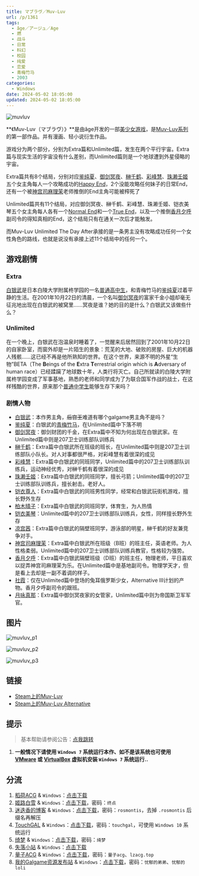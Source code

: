 ```yaml
---
title: マブラヴ／Muv-Luv
url: /p/1361
tags:
  - âge／アージュ／Age
  - 燃
  - 战斗
  - 日常
  - 科幻
  - 校园
  - 纯爱
  - 恋爱
  - 青梅竹马
  - 2003
categories:
  - Windows
date: 2024-05-02 18:05:00
updated: 2024-05-02 18:05:00
---
```


![muvluv](https://static.saop.cc/vns/img/muvluv.webp)

**《Muv-Luv（マブラヴ）》**是由âge开发的一部[美少女游戏](https://zh.moegirl.org.cn/美少女游戏)，是[Muv-Luv系列](https://zh.moegirl.org.cn/Muv-Luv系列)的第一部作品。并有漫画、轻小说衍生作品。

<!--more-->

游戏分为两个部分，分别为Extra篇和Unlimited篇，发生在两个平行宇宙。Extra篇与现实生活的宇宙没有什么差别，而Unlimited篇则是一个地球遭到外星侵略的宇宙。

Extra篇共有8个结局，分别对应[鉴纯夏](https://zh.moegirl.org.cn/鉴纯夏)、[御剑冥夜](https://zh.moegirl.org.cn/御剑冥夜)、[榊千鹤](https://zh.moegirl.org.cn/index.php?title=榊千鹤&action=edit&redlink=1)、[彩峰慧](https://zh.moegirl.org.cn/index.php?title=彩峰慧&action=edit&redlink=1)、[珠濑壬姬](https://zh.moegirl.org.cn/index.php?title=珠濑壬姬&action=edit&redlink=1)五个女主角每人一个攻略成功的[Happy End](https://zh.moegirl.org.cn/Happy_End)，2个没能攻略任何妹子的日常End，还有一个被[神宫司麻理茉](https://zh.moegirl.org.cn/神宫司麻理茉)老师推倒的End主角可能被榨死了

Unlimited篇共有11个结局，对应御剑冥夜、榊千鹤、彩峰慧、珠濑壬姬、铠衣美琴五个女主角每人各有一个[Normal End](https://zh.moegirl.org.cn/Normal_End)和一个[True End](https://zh.moegirl.org.cn/True_End)，以及一个推倒[香月夕呼](https://zh.moegirl.org.cn/index.php?title=香月夕呼&action=edit&redlink=1)副司令的得知真相的End，这个结局只有在通关一次后才能触发。

而Muv-Luv Unlimited The Day After承接的是一条男主没有攻略成功任何一个女性角色的路线，也就是说没有承接上述11个结局中的任何一个。

## 游戏剧情

### Extra

[白银武](https://zh.moegirl.org.cn/index.php?title=白银武&action=edit&redlink=1)是日本白陵大学附属柊学园的一名[普通高中生](https://zh.moegirl.org.cn/日本普通高中生)，和青梅竹马的[鉴纯夏](https://zh.moegirl.org.cn/鉴纯夏)过着平静的生活。在2001年10月22日的清晨，一个名叫[御剑冥夜](https://zh.moegirl.org.cn/御剑冥夜)的富家千金小姐却毫无征兆地出现在白银武的被窝里……冥夜是谁？她的目的是什么？白银武又该做些什么？

### Unlimited

在一个晚上，白银武在泡温泉时睡着了，一觉醒来后居然回到了2001年10月22日的自家卧室，而窗外却是一片陌生的景象：荒芜的大地、破败的房屋、巨大的机器人残骸……这已经不再是他所熟知的世界。在这个世界，来源不明的外星“生物”BETA（The **B**eings of the **E**xtra **T**errestrial origin which is **A**dversary of human race）已经蹂躏了地球数十年，人类行将灭亡。自己所就读的白陵大学附属柊学园变成了军事基地，熟悉的老师和同学成为了为联合国军作战的战士，在这样残酷的世界，原来那个[普通中学生](https://zh.moegirl.org.cn/日本普通高中生)能够生存下来吗？

### 剧情人物

- [白银武](https://zh.moegirl.org.cn/index.php?title=白银武&action=edit&redlink=1)：本作男主角，~~后宫王~~难道有哪个galgame男主角不是吗？
- [鉴纯夏](https://zh.moegirl.org.cn/鉴纯夏)：白银武的[青梅竹马](https://zh.moegirl.org.cn/青梅竹马)，在Unlimited篇中下落不明
- [御剑冥夜](https://zh.moegirl.org.cn/御剑冥夜)：御剑财团的千金，在Extra篇中不知为何出现在白银武家。在Unlimited篇中则是207卫士训练部队训练兵
- [榊千鹤](https://zh.moegirl.org.cn/index.php?title=榊千鹤&action=edit&redlink=1)：Extra篇中白银武所在班级的班长，在Unlimited篇中则是207卫士训练部队小队长。对人对事都很严格，对彩峰慧有着很深的成见
- [彩峰慧](https://zh.moegirl.org.cn/index.php?title=彩峰慧&action=edit&redlink=1)：Extra篇中白银武的同班同学，Unlimited篇中的207卫士训练部队训练兵，运动神经优秀，对榊千鹤有着很深的成见
- [珠濑壬姬](https://zh.moegirl.org.cn/index.php?title=珠濑壬姬&action=edit&redlink=1)：Extra篇中白银武的同班同学，擅长弓箭；Unlimited篇中的207卫士训练部队训练兵，擅长射击。老好人。
- [铠衣尊人](https://zh.moegirl.org.cn/index.php?title=铠衣尊人&action=edit&redlink=1)：Extra篇中白银武的同班男性同学，经常和白银武玩街机游戏，擅长野外生存
- [柏木晴子](https://zh.moegirl.org.cn/index.php?title=柏木晴子&action=edit&redlink=1)：Extra篇中白银武的同班同学，体育生，为人热情
- [铠衣美琴](https://zh.moegirl.org.cn/index.php?title=铠衣美琴&action=edit&redlink=1)：Unlimited篇中的207卫士训练部队训练兵，女性，同样擅长野外生存
- [凉宫茜](https://zh.moegirl.org.cn/凉宫茜)：Extra篇中白银武的隔壁班同学，游泳部的明星，榊千鹤的好友兼竞争对手。
- [神宫司麻理茉](https://zh.moegirl.org.cn/神宫司麻理茉)：Extra篇中白银武所在班级（B班）的班主任，英语老师。为人性格柔弱。Unlimited篇中的207卫士训练部队训练兵教官，性格较为强势。
- [香月夕呼](https://zh.moegirl.org.cn/index.php?title=香月夕呼&action=edit&redlink=1)：Extra篇中白银武隔壁班级（D班）的班主任，物理老师，平日喜欢以捉弄神宫司麻理茉为乐。在Unlimited篇中是基地副司令。物理学天才，但是看上去却是一副不着调的样子。
- [社霞](https://zh.moegirl.org.cn/社霞)：仅在Unlimited篇中登场的兔耳俄罗斯少女，Alternative III计划的产物。香月夕呼副司令的跟班。
- [月咏真那](https://zh.moegirl.org.cn/index.php?title=月咏真那&action=edit&redlink=1)：Extra篇中御剑冥夜家的女管家，Unlimited篇中则为帝国斯卫军军官。

## 图片

![muvluv_p1](https://static.saop.cc/vns/img/muvluv_p1.webp)

![muvluv_p2](https://static.saop.cc/vns/img/muvluv_p2.webp)

![muvluv_p3](https://static.saop.cc/vns/img/muvluv_p3.webp)

## 链接

- [Steam上的Muv-Luv](https://store.steampowered.com/app/802880/MuvLuv/)
- [Steam上的Muv-Luv Alternative](https://store.steampowered.com/app/802890/MuvLuv_Alternative)

## 提示

> 基本帮助请参阅公告：[点我跳转](/p/announcement/)

1. **一般情况下请使用 `Windows 7` 系统运行本作、如不是该系统也可使用 [VMware](https://www.vmware.com/) 或 [VirtualBox](https://www.virtualbox.org/) 虚拟机安装 `Windows 7` 系统运行..**

## 分流

1. [稻荷ACG](https://amoebi.com/) & `Windows`：[点击下载](https://sakustar.top/art/9111)
2. [姬路白雪](https://pan.jlbx.xyz/) & `Windows`：[点击下载](https://pan.jlbx.xyz/?s=muv-luv)，密码：`终点`
3. [迷迭香的博客](https://rosmontis.com/) & `Windows`：[点击下载](https://drive.rosmontis.com/s/oegtr)，密码：`rosmontis`，去掉 `.rosmontis` 后缀名再解压
4. [TouchGAL](https://touchgal.net/) & `Windows`：[点击下载](https://pan.touchgal.net/s/QAxlS6)，密码：`touchgal`，可使用 `Windows 10` 系统运行
5. [绮梦](https://acgs.one/) & `Windows`：[点击下载](https://acgs.one/down_html/?url=game/Muv-Luv&name=Muv-Luv)，密码：`绮梦`
6. [失落小站](https://www.shinnku.com/) & `Windows`：[点击下载](https://www.shinnku.com/api/download/0/win/Muv-luv.7z)
7. [量子ACG](https://lzacg.org/) & `Windows`：[点击下载](https://lzacg.org/6344)，密码：`量子acg`、`lzacg.top`
8. [我的Galgame资源发布站](https://www.ttloli.com/) & `Windows`：[点击下载](https://www.ttloli.com/muv-luv.html)，密码：`忧郁的弟弟`、`忧郁的loli`
